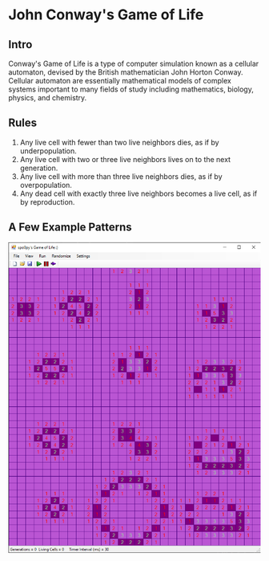 # John Conway's Game of Life

## Intro

Conway's Game of Life is a type of computer simulation known as a cellular automaton, devised by the British mathematician John Horton Conway. Cellular automaton are essentially mathematical models of complex systems important to many fields of study including mathematics, biology, physics, and chemistry.

## Rules

1. Any live cell with fewer than two live neighbors dies, as if by underpopulation.
2. Any live cell with two or three live neighbors lives on to the next generation.
3. Any live cell with more than three live neighbors dies, as if by overpopulation.
4. Any dead cell with exactly three live neighbors becomes a live cell, as if by reproduction.

## A Few Example Patterns
![](Images/GOL.png)